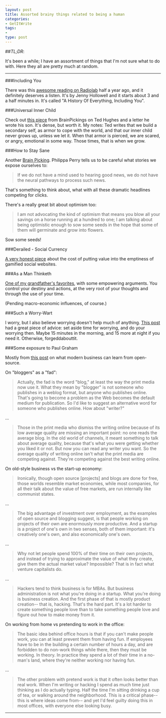 ```yaml
---
layout: post
title: Assorted brainy things related to being a human
categories:
- GetItWrite
tags:
-
type: post
---
```


##*TL;DR*:

It's been a while;
I have an assortment of things that I'm not sure what to do with.
Here they all are pretty much at random.

---

###Including You

There was this [awesome reading on Radiolab](http://www.radiolab.org/story/298146-trouble-everything/)
half a year ago,
and it definitely deserves a listen.
It's by Jenny Hollowell and it starts about
3 and a half minutes in. It's called "A History Of Everything, Including You".

###Universal Inner Child

Check out [this piece](http://www.brainpickings.org/index.php/2012/09/12/ted-hughes-inner-child-letter/)
from BrainPickings on Ted Hughes and a letter he wrote his son.
It's dense, but worth it.
My notes: Ted writes that we build a secondary self,
as armor to cope with the world, and that our inner child never grows up,
unless we let it.
When that armor is pierced, we are scared, or angry, emotional in some way.
Those times, that is when we grow.

###How to Stay Sane

Another [Brain Picking](http://www.brainpickings.org/index.php/2013/02/05/how-to-stay-sane-philippa-perry/).
Philippa Perry tells us to be careful what stories we expose ourselves to:

> If we do not have a mind used to hearing good news,
> we do not have the neural pathways to process such news.

That's something to think about, what with all these dramatic headlines competing for clicks.

There's a really great bit about optimism too:

> I am not advocating the kind of optimism that means you blow all your savings on
> a horse running at a hundred to one; I am talking about being optimistic enough
> to sow some seeds in the hope that some of them will germinate and grow into
> flowers.

Sow some seeds!

###Derailed - Social Currency

[A very honest piece](http://rog.ie/blog/derailed) about the cost of putting value into the emptiness of
gamified social websites.

###As a Man Thinketh

[One of my grandfather's favorites](http://en.wikipedia.org/wiki/As_a_Man_Thinketh),
with some empowering arguments.
You control your destiny and actions,
at the very root of your thoughts and through the use of your time.

(Pending macro-economic influences, of course.)

###Such a Worry-Wart

I worry, but I also believe worrying doesn't help much of anything.
[This post](http://www.brainpickings.org/index.php/2013/07/29/kerkhof-worry-technique/) had a great piece of advice:
set aside time for worrying, and do your worrying then.
Maybe 15 minutes in the morning, and 15 more at night if you need it.
Otherwise, forgeddabouttit.

###Some exposure to Paul Graham

Mostly from [this post](http://www.paulgraham.com/opensource.html) on what
modern business can learn from open-source.

On "bloggers" as a "fad":

> Actually, the fad is the word "blog,"
at least the way the print media now use it.
What they mean by "blogger" is not someone who publishes in a weblog format,
but anyone who publishes online.
That's going to become a problem as the Web becomes the default medium for publication.
So I'd like to suggest an alternative word for someone who publishes online.
How about "writer?"

...

>	Those in the print media who dismiss the writing online
because of its low average quality are missing an important point:
no one reads the average blog.
In the old world of channels,
it meant something to talk about average quality,
because that's what you were getting whether you liked it or not.
But now you can read any writer you want.
So the average quality of writing online isn't what the print media are competing against.
They're competing against the best writing online.

On old-style business vs the start-up economy:

>	Ironically, though open source [projects] and blogs are done for free,
those worlds resemble market economies, while most companies,
for all their talk about the value of free markets,
are run internally like communist states.

...

>	The big advantage of investment over employment,
as the examples of open source and blogging suggest,
is that people working on projects of their own are enormously more productive.
And a startup is a project of one's own in two senses,
both of them important:
it's creatively one's own,
and also economically one's own.

...

>	Why not let people spend 100% of their time on their own projects,
and instead of trying to approximate the value of what they create,
give them the actual market value?
Impossible?
That is in fact what venture capitalists do.

...

>	Hackers tend to think business is for MBAs.
But business administration is not what you're doing in a startup.
What you're doing is business creation.
And the first phase of that is mostly product creation-- that is, hacking.
That's the hard part.
It's a lot harder to create something people love
than to take something people love and figure out how to make money from it.

On working from home vs pretending to work in the office:

> The basic idea behind office hours is that if you can't make people work,
you can at least prevent them from having fun.
If employees have to be in the building a certain number of hours a day,
and are forbidden to do non-work things while there,
then they must be working.
In theory.
In practice they spend a lot of their time in a no-man's land,
where they're neither working nor having fun.

...

> The other problem with pretend work is that it often looks better than real work.
When I'm writing or hacking I spend as much time just thinking as I do actually typing.
Half the time I'm sitting drinking a cup of tea, or walking around the neighborhood.
This is a critical phase-- this is where ideas come from-- and yet I'd feel guilty doing this in most offices,
with everyone else looking busy.

---



